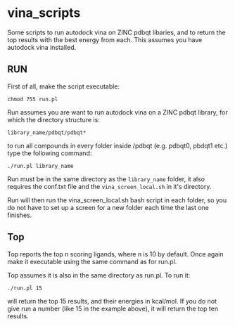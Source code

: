# vina_scripts

Some scripts to run autodock vina on ZINC pdbqt libaries, and to return the top results with the best energy from each. This assumes you have autodock vina installed.

## RUN

First of all, make the script executable:

```
chmod 755 run.pl
```

Run assumes you are want to run autodock vina on a ZINC pdbqt library, for which the directory structure is:

```
library_name/pdbqt/pdbqt*
```
to run all compounds in every folder inside /pdbqt (e.g. pdbqt0, pbdqt1 etc.) type the following command:

```
./run.pl library_name
```

Run must be in the same directory as the ```library_name``` folder, it also requires the conf.txt file and the ```vina_screen_local.sh``` in it's directory. 

Run will then run the vina_screen_local.sh bash script in each folder, so you do not have to set up a screen for a new folder each time the last one finishes.

## Top

Top reports the top n scoring ligands, where n is 10 by default. Once again make it executable using the same command as for run.pl. 

Top assumes it is also in the same directory as run.pl. To run it:

```
./run.pl 15
```

will return the top 15 results, and their energies in kcal/mol. If you do not give run a number (like 15 in the example above), it will return the top ten results.
		
